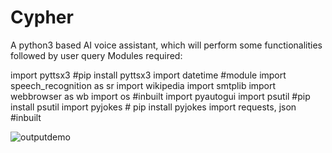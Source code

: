 # Cypher
A python3 based AI voice assistant, which will perform some functionalities followed by user query
Modules required:

import pyttsx3  #pip install pyttsx3
import datetime  #module
import speech_recognition as sr
import wikipedia
import smtplib
import webbrowser as wb
import os  #inbuilt
import pyautogui
import psutil  #pip install psutil
import pyjokes  # pip install pyjokes
import requests, json  #inbuilt

![outputdemo](https://user-images.githubusercontent.com/106296345/191102853-206fa4a8-711b-4cf8-aa9a-dc2b6aada6f1.png)

